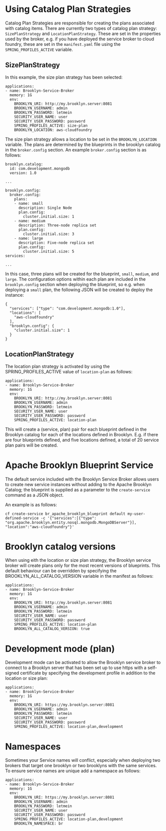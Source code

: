 # Using Catalog Plan Strategies

Catalog Plan Strategies are responsible for creating the plans associated with catalog items. There are currently
two types of catalog plan strategy: `SizePlanStrategy` and `LocationPlanStrategy`.  These are set in the properties 
used by the broker, e.g. if you have deployed the service broker to cloud foundry, these are set in the `manifest.yaml` 
file using the `SPRING_PROFILES_ACTIVE` variable.

## SizePlanStrategy

In this example, the size plan strategy has been selected:

```
applications:
- name: Brooklyn-Service-Broker
  memory: 1G
  env:
    BROOKLYN_URI: http://my.brooklyn.server:8081
    BROOKLYN_USERNAME: admin
    BROOKLYN_PASSWORD: letmein
    SECURITY_USER_NAME: user
    SECURITY_USER_PASSWORD: password
    SPRING_PROFILES_ACTIVE: size-plan
    BROOKLYN_LOCATION: aws-cloudfoundry
```

The size plan strategy allows a location to be set in the `BROOKLYN_LOCATION` variable. 
The plans are determined by the blueprints in the brooklyn catalog in the `broker.config` section. An example
`broker.config` section is as follows:

```
brooklyn.catalog:
  id: com.development.mongodb
  version: 1.0 

...

brooklyn.config:
  broker.config:
    plans:
    - name: small
      description: Single Node
      plan.config:
        cluster.initial.size: 1
    - name: medium
      description: Three-node replica set
      plan.config:
        cluster.initial.size: 3
    - name: large
      description: Five-node replica set
      plan.config:
        cluster.initial.size: 5
services:

...

```

In this case, three plans will be created for the blueprint, `small`, `medium`, and `large`. The configuration options
within each plan are included in the `brooklyn.config` section when deploying the blueprint, so e.g. when deploying
a `small` plan, the following JSON will be created to deploy the instance:

```
{
  "services": ["type": "com.development.mongodb:1.0"],
  "locations": [
    "aws-cloudfoundry"
  ],
  "brooklyn.config": {
    "cluster.initial.size": 1
  }
}
```

## LocationPlanStrategy

The location plan strategy is activated by using the SPRING_PROFILES_ACTIVE value of `location-plan` as follows:

```
applications:
- name: Brooklyn-Service-Broker
  memory: 1G
  env:
    BROOKLYN_URI: http://my.brooklyn.server:8081
    BROOKLYN_USERNAME: admin
    BROOKLYN_PASSWORD: letmein
    SECURITY_USER_NAME: user
    SECURITY_USER_PASSWORD: password
    SPRING_PROFILES_ACTIVE: location-plan
```

This will create a (service, plan) pair for each blueprint defined in the Brooklyn catalog for each of the locations
defined in Brooklyn. E.g. if there are four blueprints defined, and five locations defined, a total of 20
service plan pairs will be created.

# Apache Brooklyn Blueprint Service
The default service included with the Brooklyn Service Broker allows users to create new service instances without 
adding to the Apache Brooklyn Catalog; the blueprint is supplied as a parameter to the `create-service` command as a
JSON object.

An example is as follows:

```
cf create-service br_apache_brooklyn_blueprint default my-user-defined-service -c '{"services":[{"type": "org.apache.brooklyn.entity.nosql.mongodb.MongoDBServer"}], "location":"aws-cloudfoundry"}'
```

# Brooklyn catalog versions

When using eith the location or size plan strategy, the Brooklyn service broker will create plans only for the most
recent versions of blueprints. This default behaviour can be overridden by specifying the BROOKLYN_ALL_CATALOG_VERSION
variable in the manifest as follows:

```
applications:
- name: Brooklyn-Service-Broker
  memory: 1G
  env:
    BROOKLYN_URI: http://my.brooklyn.server:8081
    BROOKLYN_USERNAME: admin
    BROOKLYN_PASSWORD: letmein
    SECURITY_USER_NAME: user
    SECURITY_USER_PASSWORD: password
    SPRING_PROFILES_ACTIVE: location-plan
    BROOKLYN_ALL_CATALOG_VERSION: true
```


# Development mode (plan)

Development mode can be activated to allow the Brooklyn service broker to connect to a Brooklyn server that has
been set up to use https with a self-signed certificate by specifying the development profile in addition to
the location or size plan:


```
applications:
- name: Brooklyn-Service-Broker
  memory: 1G
  env:
    BROOKLYN_URI: https://my.brooklyn.server:8081
    BROOKLYN_USERNAME: admin
    BROOKLYN_PASSWORD: letmein
    SECURITY_USER_NAME: user
    SECURITY_USER_PASSWORD: password
    SPRING_PROFILES_ACTIVE: location-plan,development
```

# Namespaces

Sometimes your Service names will conflict, especially when deploying two brokers that target one brooklyn or two brooklyns with the same services. To ensure service names are unique add a namespace as follows:


```
applications:
- name: Brooklyn-Service-Broker
  memory: 1G
  env:
    BROOKLYN_URI: https://my.brooklyn.server:8081
    BROOKLYN_USERNAME: admin
    BROOKLYN_PASSWORD: letmein
    SECURITY_USER_NAME: user
    SECURITY_USER_PASSWORD: password
    SPRING_PROFILES_ACTIVE: location-plan,development
    BROOKLYN_NAMESPACE: br
```
